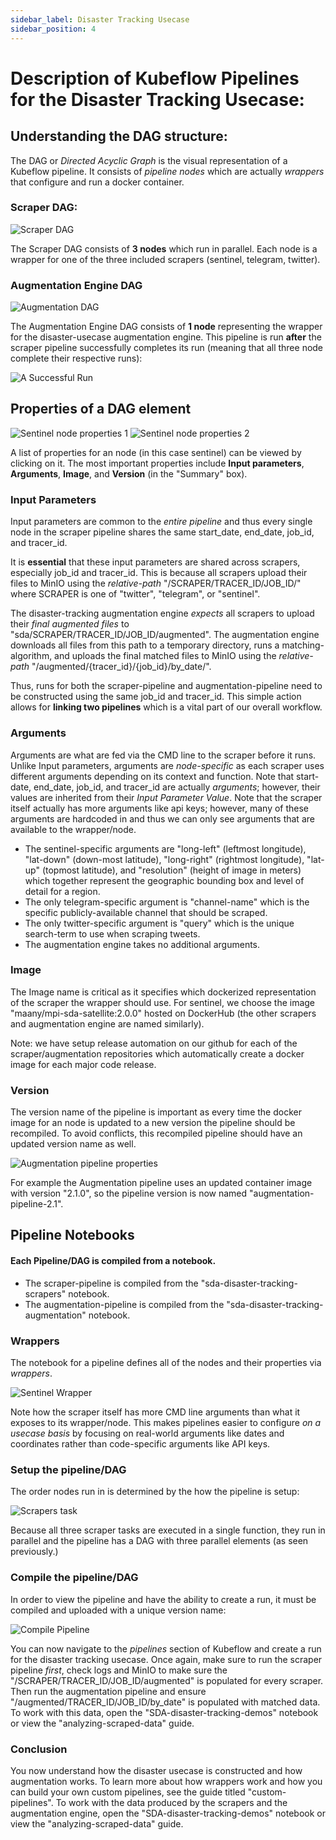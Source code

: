 ```yaml
---
sidebar_label: Disaster Tracking Usecase
sidebar_position: 4
---
```


# Description of Kubeflow Pipelines for the Disaster Tracking Usecase:

## Understanding the DAG structure:

The DAG or *Directed Acyclic Graph* is the visual representation of a Kubeflow pipeline. It consists of *pipeline nodes* which are actually *wrappers* that configure and run a docker container.

### Scraper DAG:
![Scraper DAG](images/scraper-dag.png)

The Scraper DAG consists of **3 nodes** which run in parallel. Each node is a wrapper for one of the three included scrapers (sentinel, telegram, twitter).

### Augmentation Engine DAG
![Augmentation  DAG](images/augmentation-dag.png)

The Augmentation Engine DAG consists of **1 node** representing the wrapper for the disaster-usecase augmentation engine. This pipeline is run **after** the scraper pipeline successfully completes its run (meaning that all three node complete their respective runs):

![A Successful Run](images/successful-scraper-run.png)

## Properties of a DAG element
![Sentinel node properties 1](images/sentinel-properties-1.png)
![Sentinel node properties 2](images/sentinel-properties-2.png)

A list of properties for an node (in this case sentinel) can be viewed by clicking on it. The most important properties include **Input parameters**, **Arguments**, **Image**, and **Version** (in the "Summary" box). 

### Input Parameters

Input parameters are common to the *entire pipeline* and thus every single node in the scraper pipeline shares the same start_date, end_date, job_id, and tracer_id. 

It is **essential** that these input parameters are shared across scrapers, especially job_id and tracer_id. This is because all scrapers upload their files to MinIO using the *relative-path* "/SCRAPER/TRACER_ID/JOB_ID/" where SCRAPER is one of "twitter", "telegram", or "sentinel". 

The disaster-tracking augmentation engine *expects* all scrapers to upload their *final augmented files* to "sda/SCRAPER/TRACER_ID/JOB_ID/augmented". The augmentation engine downloads all files from this path to a temporary directory, runs a matching-algorithm, and uploads the final matched files to MinIO using the *relative-path* "/augmented/{tracer_id}/{job_id}/by_date/". 

Thus, runs for both the scraper-pipeline and augmentation-pipeline need to be constructed using the same job_id and tracer_id. This simple action allows for **linking two pipelines** which is a vital part of our overall workflow. 

### Arguments

Arguments are what are fed via the CMD line to the scraper before it runs. Unlike Input parameters, arguments are *node-specific* as each scraper uses different arguments depending on its context and function. Note that start-date, end_date, job_id, and tracer_id are actually *arguments*; however, their values are inherited from their *Input Parameter Value*. Note that the scraper itself actually has more arguments like api keys; however, many of these arguments are hardcoded in and thus we can only see arguments that are available to the wrapper/node. 

* The sentinel-specific arguments are "long-left" (leftmost longitude), "lat-down" (down-most latitude), "long-right" (rightmost longitude), "lat-up" (topmost latitude), and "resolution" (height of image in meters) which together represent the geographic bounding box and level of detail for a region. 
* The only telegram-specific argument is "channel-name" which is the specific publicly-available channel that should be scraped. 
* The only twitter-specific argument is "query" which is the unique search-term to use when scraping tweets.
* The augmentation engine takes no additional arguments. 

### Image

The Image name is critical as it specifies which dockerized representation of the scraper the wrapper should use. For sentinel, we choose the image "maany/mpi-sda-satellite:2.0.0" hosted on DockerHub (the other scrapers and augmentation engine are named similarly). 

Note: we have setup release automation on our github for each of the scraper/augmentation repositories which automatically create a docker image for each major code release.

### Version

The version name of the pipeline is important as every time the docker image for an node is updated to a new version the pipeline should be recompiled. To avoid conflicts, this recompiled pipeline should have an updated version name as well. 

![Augmentation pipeline properties](images/augmentation-properties.png)

For example the Augmentation pipeline uses an updated container image with version "2.1.0", so the pipeline version is now named "augmentation-pipeline-2.1".

## Pipeline Notebooks

#### Each Pipeline/DAG is compiled from a notebook. 

* The scraper-pipeline is compiled from the "sda-disaster-tracking-scrapers" notebook. 
* The augmentation-pipeline is compiled from the "sda-disaster-tracking-augmentation" notebook. 

### Wrappers

The notebook for a pipeline defines all of the nodes and their properties via *wrappers*. 

![Sentinel Wrapper](images/sentinel-wrapper.png)

Note how the scraper itself has more CMD line arguments than what it exposes to its wrapper/node. This makes pipelines easier to configure *on a usecase basis* by focusing on real-world arguments like dates and coordinates rather than code-specific arguments like API keys. 


### Setup the pipeline/DAG

The order nodes run in is determined by the how the pipeline is setup:

![Scrapers task](images/scrapers-task.png)

Because all three scraper tasks are executed in a single function, they run in parallel and the pipeline has a DAG with three parallel elements (as seen previously.)

### Compile the pipeline/DAG

In order to view the pipeline and have the ability to create a run, it must be compiled and uploaded with a unique version name:

![Compile Pipeline](images/compile-pipeline.png)

You can now navigate to the *pipelines* section of Kubeflow and create a run for the disaster tracking usecase. Once again, make sure to run the scraper pipeline *first*, check logs and MinIO to make sure the "/SCRAPER/TRACER_ID/JOB_ID/augmented" is populated for every scraper. Then run the augmentation pipeline and ensure "/augmented/TRACER_ID/JOB_ID/by_date" is populated with matched data. To work with this data, open the "SDA-disaster-tracking-demos" notebook or view the "analyzing-scraped-data" guide. 


### Conclusion

You now understand how the disaster usecase is constructed and how augmentation works. To learn more about how wrappers work and how you can build your own custom pipelines, see the guide titled "custom-pipelines". To work with the data produced by the scrapers and the augmentation engine, open the "SDA-disaster-tracking-demos" notebook or view the "analyzing-scraped-data" guide. 